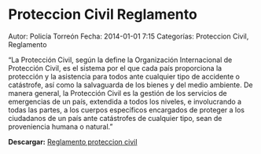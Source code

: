 Proteccion Civil Reglamento
==========================

Autor: Policía Torreón
Fecha: 2014-01-01 7:15
Categorías: Proteccion Civil, Reglamento

“La Protección Civil, según la define la Organización Internacional de Protección Civil, es el sistema por el que cada país proporciona la protección y la asistencia para todos ante cualquier tipo de accidente o catástrofe, así como la salvaguarda de los bienes y del medio ambiente. De manera general, la Protección Civil es la gestión de los servicios de emergencias de un país, extendida a todos los niveles, e involucrando a todas las partes, a los cuerpos específicos encargados de proteger a los ciudadanos de un país ante catástrofes de cualquier tipo, sean de proveniencia humana o natural.”

**Descargar:**  [Reglamento proteccion civil](../reglamento.pdf)

